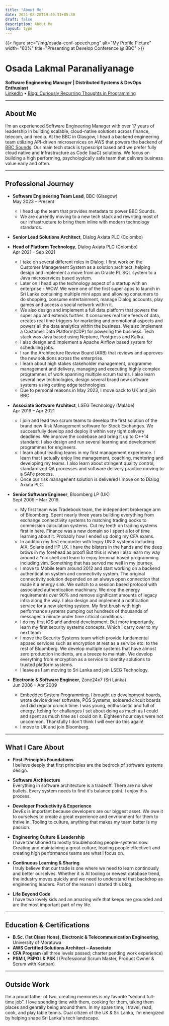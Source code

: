 ```yaml
---
title: "About Me"
date: 2021-08-28T19:40:31+05:30
draft: false
description: About Me
layout: type
---
```


{{< figure src="/img/osada-conf-speech.png" alt="My Profile Picture" width="60%" title="Presenting at Develop Conference @ BBC" >}}

# Osada Lakmal Paranaliyanage

**Software Engineering Manager | Distributed Systems & DevOps Enthusiast**  
[LinkedIn](https://www.linkedin.com/in/osadalakmal/) • [Blog: Curiously Recurring Thoughts in Programming](https://osada.blog/)

---

## About Me

I’m an experienced Software Engineering Manager with over 17 years of leadership in building scalable, cloud-native solutions across finance, telecom, and media. At the BBC in Glasgow, I head a backend engineering team utilizing API-driven microservices on AWS that powers the backend of [BBC Sounds](https://www.bbc.co.uk/sounds). Our main tech stack is typescript based and we prefer fully cloud native and Infrastructure as Code (IaaC) solutions. We focus on building a high performing, psychologically safe team that delivers business value early and often.

---

## Professional Journey

- **Software Engineering Team Lead**, BBC (Glasgow)  
  May 2023 – Present

  - I head up the team that provides metadata to power BBC Sounds.
  - We are currently moving to a new tech stack and rewriting most of our infrastructure to bring them inline with modern technology standards.

- **Senior Lead Solutions Architect**, Dialog Axiata PLC (Colombo)
- **Head of Platform Technology**, Dialog Axiata PLC (Colombo)  
  Apr 2021 – Sep 2021

  - I take on several different roles in Dialog. I first work on the Customer Management System as a solution architect, helping design and implement a move from an Oracle PL SQL system to a Java microservices based system.
  - Later on I head up the technology aspect of a startup with an enterprise - WOW. We were one of the first super apps to launch in Sri Lanka containing multiple mini apps and allowing consumers to do shopping, consume entertainment, manage Dialog accounts, play games and access a social network within it.
  - We also design and implement a full data platform that powers the super app and extends further. It consumes real time feeds of data, creates real time triggers for marketing and promotional aspects and powers all the data analytics within the business. We also implement a Customer Data Platform(CDP) for powering the business. Tech stack was Java based using Neptune, Postgress and Kafka.
  - I also design and implement a Apache Airflow based system for scheduling jobs.
  - I ran the Architecture Review Board (ARB) that reviews and approves the new solutions across the enterprise.
  - I learn about high stakes stakeholder management, programme management and delivery, managing and executing highly complex programmes of work spanning multiple scrum teams. I also learn several new technologies, design several brand new software systems using cutting edge technologies.
  - Due to personal reasons in May 2023, I move back to UK and join BBC

- **Associate Software Architect**, LSEG Technology (Malabe)  
  Apr 2019 – Apr 2021

  - I join and lead two scrum teams to develop the first solution of the brand new Risk Management software for Stock Exchanges. We successfully develop and deploy it within very tight delivery deadlines. We improve the codebase and bring it up to C++14 standard. I also design and run several learning and development programmes for engineers.
  - I learn about leading teams in my first management experience. I learn that I actually enjoy line management, coaching, mentoring and developing my teams. I also learn about stringent quality control, standardized QA processes and software delivery practice moving to a SAFe process.
  - Once our risk managenent solution is delivered I move on to Dialog Axiata PLC.

- **Senior Software Engineer**, Bloomberg LP (UK)  
  Sept 2009 – Mar 2019

  - My first team was Tradebook team, the independent brokerage arm of Bloomberg. Spent nearly three years building everything from exchange connectivity systems to matching trading books to commission calculation systems. Cut my teeth on trading systems first in here. Finance was a new domain so I spent a lot of time learning about it. Probably how I ended up doing my CFA exams.
  - In addition my first encounter with legcy UNIX systems including AIX, Solaris and HP UX. I have the blisters in the hands and the deep brows in my forehead as proof! But this is when I also learn my way around a \*nix shell and learn to enjoy terminal based programming including vim. Something that has served me well in my journey.
  - I move to Mobile team around 2012 and start working on a backend authentication system and connectivity system. The original connectivity solution depended on an always open connection that made it a energy sink. We switch to a session based protocol with associated authentication machinary. We drop the energy requirements over 90% and remove significant amounts of legacy infra along the way. I also design and implement a notification service for a new alerting system. My first brush with high performance systems pumping out hundreds of thousands of messages a minute under time crticial conditions.
  - I do my first iOS and android development. But more importantly, learn my first security systems concepts. Which I carry over to my next team
  - I move the Security Systems team which provide fundamental appsec services such as encryption at rest as a service etc. to the rest of Bloomberg. We develop multiple systems that have almost zero production incidents, are a breeze to maintain. We develop everything from encryption as a service to identity solutions to trusted platform systems.
  - I leave as I am moving to Sri Lanka and join LSEG Technology.

- **Electronic & Software Engineer**, Zone24x7 (Sri Lanka)  
  Jun 2006 – Apr 2009
  - Embedded System Programming. I brought up development boards, wrote device driver software, POS Systems, soldered circuit boards and did regular crunch time. I was young, enthusiastic and full of energy. Itching for challanges I set about doing as much as I could and spent as much time as I could on it. Eighteen hour days were not uncommon. Thankfully I don't think I will ever do this again!
  - I move to UK and join Bloomberg.

---

## What I Care About

- **First-Principles Foundations**  
  I believe deeply that first principles are the bedrock of software systems design.

- **Software Architecture**  
  Everything in software architecture is a tradeoff. There are no silver bullets. Every system needs to find it's balance point. I enjoy this process.

- **Developer Productivity & Experience**  
  DevEx is important because developers are our biggest asset. We owe it to ourselves to create a great experience and envrionment for them to thrive in. Tooling to culture, anything that makes my team better is my passion.

- **Engineering Culture & Leadership**  
  I have transitioned to mostly troublehooting people-systems now. Creating and maintaining a great culture, leading people effectivelt and creating high performance teams are what I focus on.

- **Continuous Learning & Sharing**  
  I truly believe that our trade is one where we need to learn continously and better ourselves. Whether it is AI tooling or newest database trend, the industry moves quickly and we need to understand that backdrop as engineering leaders. Part of the reason I started this blog.

- **Life Beyond Code**  
  I have two lovely kids and an amazing wife that keeps me grounded and are the most important part of my life.

---

## Education & Certifications

- **B.Sc. (1st Class Hons), Electronic & Telecommunication Engineering**, University of Moratuwa
- **AWS Certified Solutions Architect – Associate**
- **CFA Program** (all three levels passed; charter pending work experience)
- **PSM I, PSPO I & PSK I** (Professional Scrum Master, Product Owner & Scrum with Kanban)

---

## Outside Work

I’m a proud father of two, creating memories is my favorite “second full-time job”. I love spending time with them, cooking for them, taking them places and genrally being around them. In my spare time, I travel, read, cook, and play table tennis. Dual citizen of the UK & Sri Lanka, I’m energized by helping shape Sri Lanka's tech landscape.
